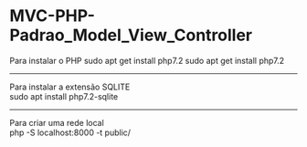 # MVC-PHP-Padrao_Model_View_Controller

Para instalar o PHP sudo apt get install php7.2
sudo apt get install php7.2
<br>
<hr>
Para instalar a extensão SQLITE  <br>
sudo apt install php7.2-sqlite
<hr>
Para criar uma rede local <br>
php -S localhost:8000 -t public/
